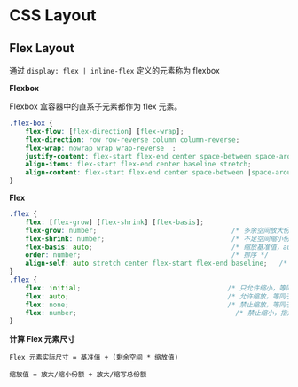 # CSS Layout

## Flex Layout

通过 `display: flex | inline-flex` 定义的元素称为 flexbox

**Flexbox**

Flexbox 盒容器中的直系子元素都作为 flex 元素。

```css
.flex-box {
	flex-flow: [flex-direction] [flex-wrap];
	flex-direction: row row-reverse column column-reverse;                            /* 主轴方向 */
	flex-wrap: nowrap wrap wrap-reverse  ;                                       	    /* 换行方式 */
	justify-content: flex-start flex-end center space-between space-around;           /* 水平对齐方式 */
	align-items: flex-start flex-end center baseline stretch;                         /* 垂直对齐方式 */
	align-content: flex-start flex-end center space-between |space-around stretch;    /* 多行对齐方式 */
}
```

**Flex**

```css
.flex {
	flex: [flex-grow] [flex-shrink] [flex-basis];
	flex-grow: number;                                  /* 多余空间放大份额 */
	flex-shrink: number;                              	/* 不足空间缩小份额 */
	flex-basis: auto;                                 	/* 缩放基准值，auto: 以元素宽高为基准 */
	order: number;                                      /* 排序 */
	align-self: auto stretch center flex-start flex-end baseline;	/* 副轴对齐方式 */
}
.flex {
	flex: initial;                                     /* 只允许缩小，等同于 flex: 0 1 auto */
	flex: auto;                                        /* 允许缩放，等同于 flex: 1 1 auto */
	flex: none;                                        /* 禁止缩放，等同于 flex: 0 0 auto */
	flex: number;                                    	 /* 禁止缩小，指定放大倍数，等同于 flex: Number 0 auto */
}
```

**计算 Flex 元素尺寸**

	Flex 元素实际尺寸 = 基准值 + (剩余空间 * 缩放值)
	
	缩放值 = 放大/缩小份额 ÷ 放大/缩写总份额

